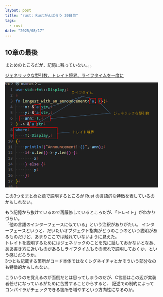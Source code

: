 ```yaml
---
layout: post
title: "rust: Rustがんばろう 20日目"
tags:
  - rust
date: "2025/08/17"
---
```


## 10章の最後

まとめのところだが、記憶に残っていない。。。

[ジェネリックな型引数、トレイト境界、ライフタイムを一度に](https://doc.rust-jp.rs/book-ja/ch10-03-lifetime-syntax.html#%E3%82%B8%E3%82%A7%E3%83%8D%E3%83%AA%E3%83%83%E3%82%AF%E3%81%AA%E5%9E%8B%E5%BC%95%E6%95%B0%E3%83%88%E3%83%AC%E3%82%A4%E3%83%88%E5%A2%83%E7%95%8C%E3%83%A9%E3%82%A4%E3%83%95%E3%82%BF%E3%82%A4%E3%83%A0%E3%82%92%E4%B8%80%E5%BA%A6%E3%81%AB)

![image](images/20250817a-1.png)

この3つをまとめた章で説明するところが Rust の言語的な特徴を表しているのかもしれない。

もう記憶から抜けているので再履修しているところだが、「トレイト」がわかりづらい。  
「他の言語のインターフェースに似ている」という注釈がありがたい。
インターフェースというと、だいたいオブジェクト指向がどうのこうのという説明があるものだけど、あまりここでは触れていないように見えた。  
トレイトを説明するためにはジェネリックのことを先に話しておかないとなあ、ああ書き方に近いものがあるしライフタイムもその流れで説明しておくか、という感じだろうか。  
3つとも記載する箇所がコード本体ではなくシグネイチャとかそういう部分なのも特徴的かもしれない。

こういうのを覚えるのが面倒だとは思ってしまうのだが、C言語はこの辺が実装者任せになっているがために苦労することからすると、
記述での制約によってコンパイラがチェックできる箇所を増やすという方向性になるのか。

